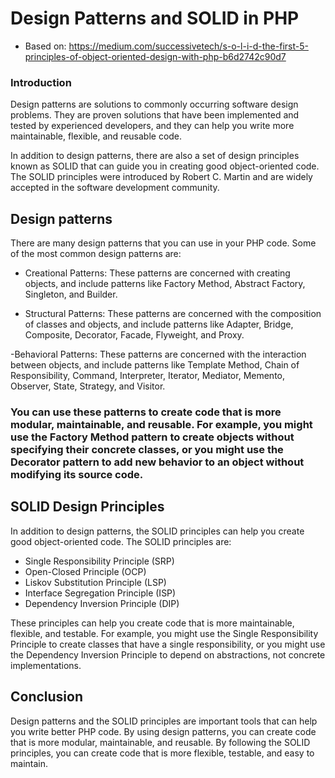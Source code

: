 # Design Patterns and SOLID in PHP

- Based
  on: https://medium.com/successivetech/s-o-l-i-d-the-first-5-principles-of-object-oriented-design-with-php-b6d2742c90d7

### Introduction

Design patterns are solutions to commonly occurring software design problems. They are proven solutions that have been
implemented and tested by experienced developers, and they can help you write more maintainable, flexible, and reusable
code.

In addition to design patterns, there are also a set of design principles known as SOLID that can guide you in creating
good object-oriented code. The SOLID principles were introduced by Robert C. Martin and are widely accepted in the
software development community.

## Design patterns

There are many design patterns that you can use in your PHP code. Some of the most common design patterns are:

- Creational Patterns: These patterns are concerned with creating objects, and include patterns like Factory Method,
  Abstract Factory, Singleton, and Builder.

- Structural Patterns: These patterns are concerned with the composition of classes and objects, and include patterns
  like Adapter, Bridge, Composite, Decorator, Facade, Flyweight, and Proxy.

-Behavioral Patterns: These patterns are concerned with the interaction between objects, and include patterns like
Template Method, Chain of Responsibility, Command, Interpreter, Iterator, Mediator, Memento, Observer, State, Strategy,
and Visitor.

### You can use these patterns to create code that is more modular, maintainable, and reusable. For example, you might use the Factory Method pattern to create objects without specifying their concrete classes, or you might use the Decorator pattern to add new behavior to an object without modifying its source code.

## SOLID Design Principles

In addition to design patterns, the SOLID principles can help you create good object-oriented code. The SOLID principles
are:

- Single Responsibility Principle (SRP)
- Open-Closed Principle (OCP)
- Liskov Substitution Principle (LSP)
- Interface Segregation Principle (ISP)
- Dependency Inversion Principle (DIP)

These principles can help you create code that is more maintainable, flexible, and testable. For example, you might use
the Single Responsibility Principle to create classes that have a single responsibility, or you might use the Dependency
Inversion Principle to depend on abstractions, not concrete implementations.

## Conclusion

Design patterns and the SOLID principles are important tools that can help you write better PHP code. By using design
patterns, you can create code that is more modular, maintainable, and reusable. By following the SOLID principles, you
can create code that is more flexible, testable, and easy to maintain.
